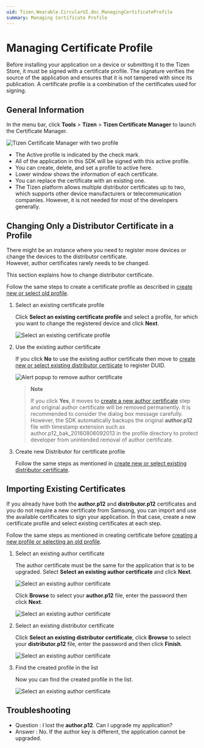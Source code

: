 ```yaml
---
uid: Tizen.Wearable.CircularUI.doc.ManagingCertificateProfile
summary: Managing Certificate Profile
---
```


# Managing Certificate Profile

Before installing your application on a device or submitting it to the Tizen Store, it must be signed with a certificate profile.
The signature verifies the source of the application and ensures that it is not tampered with since its publication.
A certificate profile is a combination of the certificates used for signing.

## General Information

In the menu bar, click **Tools** > **Tizen** > **Tizen Certificate Manager** to launch the Certificate Manager.

![Tizen Certificate Manager with two profile](data/certification_guide18.png)

- The Active profile is indicated by the check mark.
- All of the application in this SDK will be signed with this active profile.
- You can create, delete, and set a profile to active here.
- Lower window shows the information of each certificate.
- You can replace the certificate with an existing one.
- The Tizen platform allows multiple distributor certificates up to two, which supports other device manufacturers or telecommunication companies. However, it is not needed for most of the developers generally.

## Changing Only a Distributor Certificate in a Profile

There might be an instance where you need to register more devices or change the devices to the distributor certificate.  
However, author certificates rarely needs to be changed.

This section explains how to change distributor certificate.

Follow the same steps to create a certificate profile as described in [create new or select old profile](xref:Tizen.Wearable.CircularUI.doc.CreatingCertificates#create_new_or_select_old_profile).

1. Select an existing certificate profile

    Click **Select an existing certificate profile** and select a profile, for which you want to change the registered device and click **Next**.

    ![Select an existing certificate profile](data/certification_guide19.png)

2. Use the existing author certificate

    If you click **No** to use the existing author certificate then move to [create new or select existing distributor certiicate](xref:Tizen.Wearable.CircularUI.doc.CreatingCertificates#create_new_or_select_existing_distributor_certificate) to register DUID.

    ![Alert popup to remove author certificate](data/certification_guide20.png)

    > **Note**
    >
    > If you click **Yes**, it moves to [create a new author certificate](xref:Tizen.Wearable.CircularUI.doc.CreatingCertificates#create-a-new-author-certificate) step and original author certificate will be removed permanently.
    > It is recommended to consider the dialog box message carefully.
    > However, the SDK automatically backups the original **author.p12** file with timestamp extension such as author.p12_bak_20160806092013 in the profile directory to protect developer from unintended removal of author certificate.

3. Create new Distributor for certificate profile

    Follow the same steps as mentioned in [create new or select existing distributor certificate](xref:Tizen.Wearable.CircularUI.doc.CreatingCertificates#create_new_or_select_existing_distributor_certificate).

## Importing Existing Certificates

If you already have both the **author.p12** and **distributor.p12** certificates and you do not require a new certificate from Samsung, you can import and use the available certificates to sign your application.
In that case, create a new certificate profile and select existing certificates at each step.

Follow the same steps as mentioned in creating certificate before [creating a new profile or selecting an old profile](xref:Tizen.Wearable.CircularUI.doc.CreatingCertificates#create_new_or_select_old_profile).

1. Select an existing author certificate

    The author certificate must be the same for the application that is to be upgraded.
    Select **Select an existing author certificate** and click **Next**.

    ![Select an existing author certificate](data/certification_guide22.png)

    Click **Browse** to select your **author.p12** file, enter the password then click **Next**.

    ![Select an existing author certificate](data/certification_guide23.png)

2. Select an existing distributor certificate

    Click **Select an existing distributor certificate**, click **Browse** to select your **distributor.p12** file, enter the password and then click **Finish**.

    ![Select an existing author certificate](data/certification_guide24.png)

3. Find the created profile in the list

    Now you can find the created profile in the list.

    ![Select an existing author certificate](data/certification_guide25.png)

## Troubleshooting

- Question : I lost the **author.p12**. Can I upgrade my application?
- Answer : No. If the author key is different, the application cannot be upgraded.
